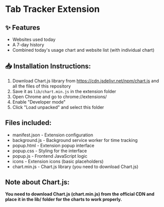 # Tab Tracker Extension

## ✨ Features
- Websites used today
- A 7-day history 
- Combined today's usage chart and website list (with individual chart)

## 📥 Installation Instructions:

1. Download Chart.js library from https://cdn.jsdelivr.net/npm/chart.js and all the files of this repository
2. Save it as `lib/chart.min.js` in the extension folder
3. Open Chrome and go to chrome://extensions/
4. Enable "Developer mode"
5. Click "Load unpacked" and select this folder

## Files included:
- manifest.json - Extension configuration
- background.js - Background service worker for time tracking
- popup.html - Extension popup interface
- popup.css - Styling for the interface
- popup.js - Frontend JavaScript logic
- icons - Extension icons (basic placeholders)
- chart.min.js - Chart.js library (you need to download Chart.js)

## Note about Chart.js:
**You need to download Chart.js (chart.min.js) from the official CDN and place it in the lib/ folder for the charts to work properly.**
